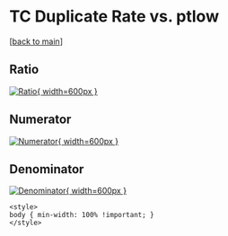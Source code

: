 # TC Duplicate Rate vs. ptlow

[[back to main](./)]



## Ratio

[![Ratio](../mtv/var/TC_duplrate_stack_ptlow.png){ width=600px }](../mtv/var/TC_duplrate_stack_ptlow.pdf)

## Numerator

[![Numerator](../mtv/num/TC_duplrate_stack_ptlow_num0.png){ width=600px }](../mtv/num/TC_duplrate_stack_ptlow_num0.pdf)

## Denominator

[![Denominator](../mtv/den/TC_duplrate_stack_ptlow_den.png){ width=600px }](../mtv/den/TC_duplrate_stack_ptlow_den.pdf)


``` {=html}
<style>
body { min-width: 100% !important; }
</style>
```
